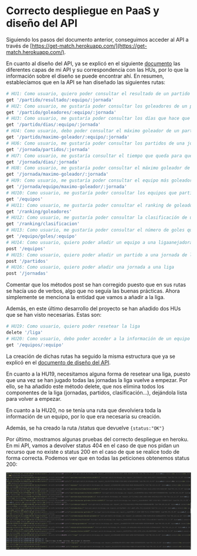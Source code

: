 # Correcto despliegue en PaaS y diseño del API

Siguiendo los pasos del documento anterior, conseguimos acceder al API a través de [https://get-match.herokuapp.com/](https://get-match.herokuapp.com/).

En cuanto al diseño del API, ya se explicó en el siguiente [documento](../microservicio/api.md) las diferentes capas de mi API y su correspondencia con las HUs, por lo que la información sobre el diseño se puede encontrar ahí. En resumen, establecíamos que en la API se han diseñado las siguientes rutas:

```ruby
# HU1: Como usuario, quiero poder consultar el resultado de un partido
get '/partido/resultado/:equipo/:jornada'
# HU2: Como usuario, me gustaría poder consultar los goleadores de un partido
get '/partido/goleadores/:equipo/:jornada'
# HU3: Como usuario, me gustaría poder consultar los días que hace que se jugó un partido o los días que quedan para que se juegue
get '/partido/dias/:equipo/:jornada'
# HU4: Como usuario, debo poder consultar el máximo goleador de un partido
get '/partido/maximo-goleador/:equipo/:jornada'
# HU6: Como usuario, me gustaría poder consultar los partidos de una jornada
get '/jornada/partidos/:jornada'
# HU7: Como usuario, me gustaría consultar el tiempo que queda para que empiece una jornada o desde que empezó
get '/jornada/dias/:jornada'
# HU8: Como usuario, me gustaría poder consultar el máximo goleador de una jornada
get '/jornada/maximo-goleador/:jornada'
# HU9: Como usuario, me gustaría poder consultar el equipo más goleador de una jornada
get '/jornada/equipo/maximo-goleador/:jornada'
# HU10: Como usuario, me gustaría poder consultar los equipos que participan en una liga
get '/equipos'
# HU11: Como usuario, me gustaría poder consultar el ranking de goleadores de una liga
get '/ranking/goleadores'
# HU12: Como usuario, me gustaría poder consultar la clasificación de una liga
get '/ranking/clasificacion'
# HU13: Como usuario, me gustaría poder consultar el número de goles que ha metido un equipo en una liga
get '/equipo/goles/:equipo'
# HU14: Como usuario, quiero poder añadir un equipo a una ligaanejadoranejador
post '/equipos'
# HU15: Como usuario, quiero poder añadir un partido a una jornada de la liga
post '/partidos'
# HU16: Como usuario, quiero poder añadir una jornada a una liga 
post '/jornadas'
```

Comentar que los métodos post se han corregido puesto que en sus rutas se hacía uso de verbos, algo que no seguía las buenas prácticas. Ahora simplemente se menciona la entidad que vamos a añadir a la liga.

Además, en este último desarrollo del proyecto se han añadido dos HUs que se han visto necesarias. Estas son:

```ruby
# HU19: Como usuario, quiero poder resetear la liga
delete '/liga'
# HU20: Como usuario, debo poder acceder a la información de un equipo 
get '/equipos/:equipo'
```

La creación de dichas rutas ha seguido la misma estructura que ya se explicó en el [documento de diseño del API](../microservicio/api.md). 

En cuanto a la HU19, necesitamos alguna forma de resetear una liga, puesto que una vez se han jugado todas las jornadas la liga vuelve a empezar. Por ello, se ha añadido este método delete, que nos elimina todos los componentes de la liga (jornadas, partidos, clasificación...), dejándola lista para volver a empezar.

En cuanto a la HU20, no se tenía una ruta que devolviera toda la información de un equipo, por lo que era necesaria su creación.

Además, se ha creado la ruta /status que devuelve `{status:"OK"}`

Por último, mostramos algunas pruebas del correcto despliegue en heroku. En mi API, vamos a devolver status 404 en el caso de que nos pidan un recurso que no existe o status 200 en el caso de que se realice todo de forma correcta. Podemos ver que en todas las peticiones obtenemos status 200:

![rutas](../img/PaaS/rutas.png)